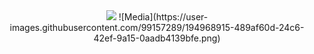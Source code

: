 <div align="center">
<img src="https://user-images.githubusercontent.com/99157289/194968893-6b6ac1f3-1501-4ae8-8f3e-a5d588f78d97.png" /> 
![Media](https://user-images.githubusercontent.com/99157289/194968915-489af60d-24c6-42ef-9a15-0aadb4139bfe.png)
</div>
